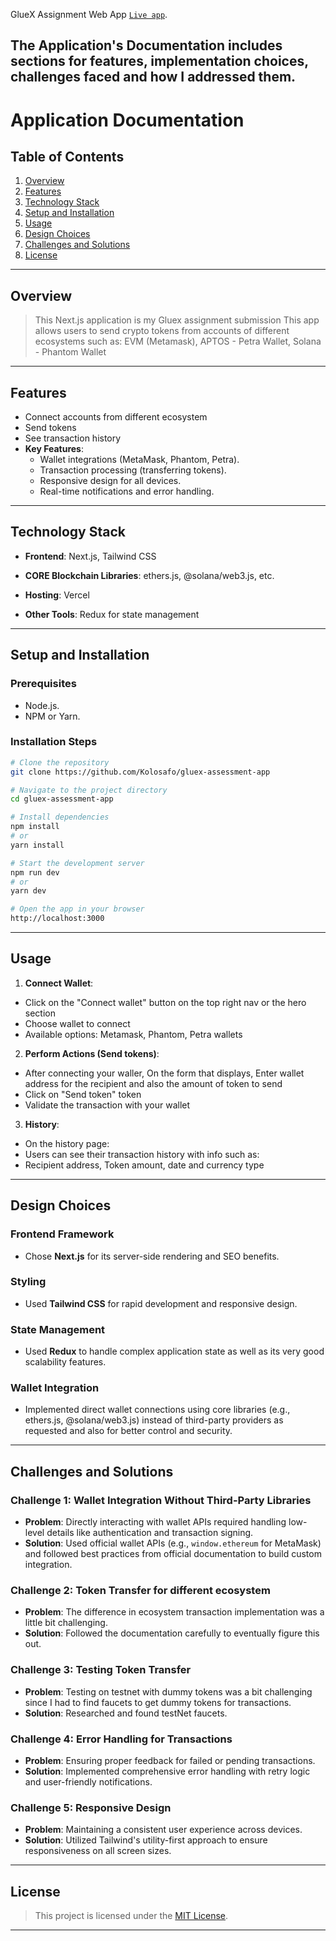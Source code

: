  GlueX Assignment Web App [`Live app`](https://dauda-gluex.vercel.app/).

The Application's Documentation includes sections for features, implementation choices, challenges faced and how I addressed them.
---

# **Application Documentation**

## **Table of Contents**
1. [Overview](#overview)  
2. [Features](#features)  
3. [Technology Stack](#technology-stack)  
4. [Setup and Installation](#setup-and-installation)  
5. [Usage](#usage)  
6. [Design Choices](#design-choices)  
7. [Challenges and Solutions](#challenges-and-solutions)  
10. [License](#license)

---

## **Overview**
> This Next.js application is my Gluex assignment submission
> This app allows users to send crypto tokens from accounts of different ecosystems such as: EVM (Metamask), APTOS - Petra Wallet, Solana - Phantom Wallet

---

## **Features**
- Connect accounts from different ecosystem 
- Send tokens 
- See transaction history
- **Key Features**:
  - Wallet integrations (MetaMask, Phantom, Petra).
  - Transaction processing (transferring tokens).  
  - Responsive design for all devices.  
  - Real-time notifications and error handling.  

---

## **Technology Stack**
- **Frontend**: Next.js, Tailwind CSS  
- **CORE Blockchain Libraries**: ethers.js, @solana/web3.js, etc.  
- **Hosting**: Vercel

- **Other Tools**: Redux for state management

---

## **Setup and Installation**

### **Prerequisites**
- Node.js.  
- NPM or Yarn.  

### **Installation Steps**
```bash
# Clone the repository
git clone https://github.com/Kolosafo/gluex-assessment-app

# Navigate to the project directory
cd gluex-assessment-app

# Install dependencies
npm install
# or
yarn install

# Start the development server
npm run dev
# or
yarn dev

# Open the app in your browser
http://localhost:3000
```

---

## **Usage**

1. **Connect Wallet**: 
-  Click on the "Connect wallet" button on the top right nav or the hero section
- Choose wallet to connect
- Available options: Metamask, Phantom, Petra wallets

2. **Perform Actions (Send tokens)**: 
- After connecting your waller, On the form that displays, Enter wallet address for the recipient and also the amount of token to send
- Click on "Send token" token 
- Validate the transaction with your wallet
3. **History**:
- On the history page:
- Users can see their transaction history with info such as:
- Recipient address, Token amount, date and currency type

---

## **Design Choices** 

### **Frontend Framework**  
- Chose **Next.js** for its server-side rendering and SEO benefits.

### **Styling**  
- Used **Tailwind CSS** for rapid development and responsive design.  

### **State Management**  
- Used **Redux** to handle complex application state as well as its very good scalability features.

### **Wallet Integration**  
- Implemented direct wallet connections using core libraries (e.g., ethers.js, @solana/web3.js) instead of third-party providers as requested and also for better control and security.

---

## **Challenges and Solutions**

### **Challenge 1: Wallet Integration Without Third-Party Libraries**  
- **Problem**: Directly interacting with wallet APIs required handling low-level details like authentication and transaction signing.  
- **Solution**: Used official wallet APIs (e.g., `window.ethereum` for MetaMask) and followed best practices from official documentation to build custom integration.


### **Challenge 2: Token Transfer for different ecosystem**  
- **Problem**: The difference in ecosystem transaction implementation was a little bit challenging.  
- **Solution**: Followed the documentation carefully to eventually figure this out.


### **Challenge 3: Testing Token Transfer**  
- **Problem**: Testing on testnet with dummy tokens was a bit challenging since I had to find faucets to get dummy tokens for transactions.  
- **Solution**: Researched and found testNet faucets.

### **Challenge 4: Error Handling for Transactions**  
- **Problem**: Ensuring proper feedback for failed or pending transactions.  
- **Solution**: Implemented comprehensive error handling with retry logic and user-friendly notifications.

### **Challenge 5: Responsive Design**  
- **Problem**: Maintaining a consistent user experience across devices.  
- **Solution**: Utilized Tailwind's utility-first approach to ensure responsiveness on all screen sizes.

---

## **License**
> This project is licensed under the [MIT License](LICENSE).

---
